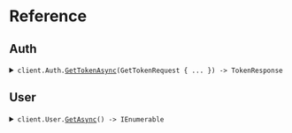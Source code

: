 # Reference
## Auth
<details><summary><code>client.Auth.<a href="/src/SeedAnyAuth/Auth/AuthClient.cs">GetTokenAsync</a>(GetTokenRequest { ... }) -> TokenResponse</code></summary>
<dl>
<dd>

#### 🔌 Usage

<dl>
<dd>

<dl>
<dd>

```csharp
await client.Auth.GetTokenAsync(
    new GetTokenRequest
    {
        ClientId = "client_id",
        ClientSecret = "client_secret",
        Audience = "https://api.example.com",
        GrantType = "client_credentials",
        Scope = null,
    }
);
```
</dd>
</dl>
</dd>
</dl>

#### ⚙️ Parameters

<dl>
<dd>

<dl>
<dd>

**request:** `GetTokenRequest` 
    
</dd>
</dl>
</dd>
</dl>


</dd>
</dl>
</details>

## User
<details><summary><code>client.User.<a href="/src/SeedAnyAuth/User/UserClient.cs">GetAsync</a>() -> IEnumerable<User></code></summary>
<dl>
<dd>

#### 🔌 Usage

<dl>
<dd>

<dl>
<dd>

```csharp
await client.User.GetAsync();
```
</dd>
</dl>
</dd>
</dl>


</dd>
</dl>
</details>
